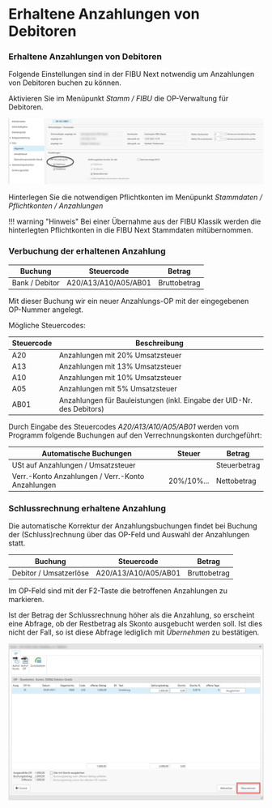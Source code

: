 # Erhaltene Anzahlungen von Debitoren

### Erhaltene Anzahlungen von Debitoren


Folgende Einstellungen sind in der FIBU Next notwendig um Anzahlungen von Debitoren buchen zu können.


Aktivieren Sie im Menüpunkt *Stamm / FIBU* die OP-Verwaltung für Debitoren.


![Image](<img/NeuesElement152.png>)


Hinterlegen Sie die notwendigen Pflichtkonten im Menüpunkt *Stammdaten / Pflichtkonten / Anzahlungen*


!!! warning "Hinweis"
    Bei einer Übernahme aus der FIBU Klassik werden die hinterlegten Pflichtkonten in die FIBU Next Stammdaten mitübernommen.



### Verbuchung der erhaltenen Anzahlung


| Buchung        | Steuercode           | Betrag       |
| -------------- | -------------------- | ------------ |
| Bank / Debitor | A20/A13/A10/A05/AB01 | Bruttobetrag |

Mit dieser Buchung wir ein neuer Anzahlungs-OP mit der eingegebenen OP-Nummer angelegt.


Mögliche Steuercodes:

| Steuercode | Beschreibung                                                           |
| ---------- | ---------------------------------------------------------------------- |
| A20        | Anzahlungen mit 20% Umsatzsteuer                                       |
| A13        | Anzahlungen mit 13% Umsatzsteuer                                       |
| A10        | Anzahlungen mit 10% Umsatzsteuer                                       |
| A05        | Anzahlungen mit 5% Umsatzsteuer                                        |
| AB01       | Anzahlungen für Bauleistungen (inkl. Eingabe der UID-Nr. des Debitors) |



Durch Eingabe des Steuercodes *A20/A13/A10/A05/AB01* werden vom Programm folgende Buchungen auf den Verrechnungskonten durchgeführt:

  
| Automatische Buchungen                            | Steuer     | Betrag       |
| ------------------------------------------------- | ---------- | ------------ |
| USt auf Anzahlungen / Umsatzsteuer                |            | Steuerbetrag |
| Verr.-Konto Anzahlungen / Verr.-Konto Anzahlungen | 20%/10%... | Nettobetrag  |


### Schlussrechnung erhaltene Anzahlung


Die automatische Korrektur der Anzahlungsbuchungen findet bei Buchung der (Schluss)rechnung über das OP-Feld und Auswahl der Anzahlungen statt.

| Buchung                | Steuercode           | Betrag       |
| ---------------------- | -------------------- | ------------ |
| Debitor / Umsatzerlöse | A20/A13/A10/A05/AB01 | Bruttobetrag |

Im OP-Feld sind mit der F2-Taste die betroffenen Anzahlungen zu markieren.

Ist der Betrag der Schlussrechnung höher als die Anzahlung, so erscheint eine Abfrage, ob der Restbetrag als Skonto ausgebucht werden soll. Ist dies nicht der Fall, so ist diese Abfrage lediglich mit *Übernehmen* zu bestätigen.



![Image](<img/NeuesElement153.png>)

